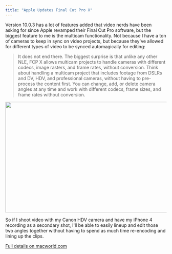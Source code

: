 ```yaml
---
title: "Apple Updates Final Cut Pro X"
---
```

<p>Version 10.0.3 has a lot of features added that video nerds have been asking for since Apple revamped their Final Cut Pro software, but the biggest feature to me is the multicam functionality. Not because I have a ton of cameras to keep in sync on video projects, but because they've allowed for different types of video to be synced automagically for editing:</p>
<blockquote><p>
  It does not end there. The biggest surprise is that unlike any other NLE, FCP X allows multicam projects to handle cameras with different codecs, image rasters, and frame rates, without conversion. Think about handling a multicam project that includes footage from DSLRs and DV, HDV, and professional cameras, without having to pre-process the content first. You can change, add, or delete camera angles at any time and work with different codecs, frame sizes, and frame rates without conversion.
</p></blockquote>
<p><img src="https://chrisenns.com/wp-content/uploads/2012/01/multicam-editing.png" alt="" title="multicam editing" width="564" height="345" class="aligncenter size-full wp-image-20032" /></p>
<p>So if I shoot video with my Canon HDV camera and have my iPhone 4 recording as a secondary shot, I'll be able to easily lineup and edit those two angles together without having to spend as much time re-encoding and lining up the clips.</p>
<p><a href="https://www.macworld.com/article/165108/2012/01/first_look_final_cut_pro_x_10_0_3_restores_professional_features_adds_notable_new_ones.html">Full details on macworld.com</a></p>
